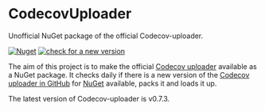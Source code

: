 ﻿# CodecovUploader

Unofficial NuGet package of the official Codecov-uploader.

[![Nuget](https://img.shields.io/nuget/v/CodecovUploader)](https://www.nuget.org/packages/CodecovUploader#readme-body-tab)
[![check for a new version](https://github.com/nils-org/CodecovUploader/actions/workflows/check-new.yml/badge.svg)](https://github.com/nils-org/CodecovUploader/actions/workflows/check-new.yml)

The aim of this project is to make the official [Codecov uploader](https://uploader.codecov.io/) available as a NuGet package.
It checks daily if there is a new version of the [Codecov uploader in GitHub](https://github.com/codecov/uploader) for [NuGet](https://www.nuget.org/) available, packs it and loads it up.

The latest version of Codecov-uploader is <!-- REPLACE_ME -->v0.7.3<!-- /REPLACE_ME -->.
